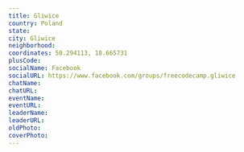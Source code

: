 ```yaml
---
title: Gliwice
country: Poland
state: 
city: Gliwice
neighborhood: 
coordinates: 50.294113, 18.665731
plusCode:
socialName: Facebook
socialURL: https://www.facebook.com/groups/freecodecamp.gliwice
chatName:
chatURL:
eventName:
eventURL:
leaderName:
leaderURL:
oldPhoto: 
coverPhoto:
---
```

